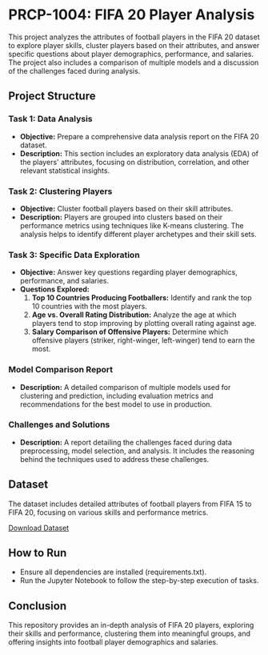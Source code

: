 # PRCP-1004: FIFA 20 Player Analysis

This project analyzes the attributes of football players in the FIFA 20 dataset to explore player skills, cluster players based on their attributes, and answer specific questions about player demographics, performance, and salaries. The project also includes a comparison of multiple models and a discussion of the challenges faced during analysis.

## Project Structure

### Task 1: Data Analysis
- **Objective:** Prepare a comprehensive data analysis report on the FIFA 20 dataset.
- **Description:** This section includes an exploratory data analysis (EDA) of the players' attributes, focusing on distribution, correlation, and other relevant statistical insights.

### Task 2: Clustering Players
- **Objective:** Cluster football players based on their skill attributes.
- **Description:** Players are grouped into clusters based on their performance metrics using techniques like K-means clustering. The analysis helps to identify different player archetypes and their skill sets.

### Task 3: Specific Data Exploration
- **Objective:** Answer key questions regarding player demographics, performance, and salaries.
- **Questions Explored:**
  1. **Top 10 Countries Producing Footballers:** Identify and rank the top 10 countries with the most players.
  2. **Age vs. Overall Rating Distribution:** Analyze the age at which players tend to stop improving by plotting overall rating against age.
  3. **Salary Comparison of Offensive Players:** Determine which offensive players (striker, right-winger, left-winger) tend to earn the most.

### Model Comparison Report
- **Description:** A detailed comparison of multiple models used for clustering and prediction, including evaluation metrics and recommendations for the best model to use in production.

### Challenges and Solutions
- **Description:** A report detailing the challenges faced during data preprocessing, model selection, and analysis. It includes the reasoning behind the techniques used to address these challenges.

## Dataset
The dataset includes detailed attributes of football players from FIFA 15 to FIFA 20, focusing on various skills and performance metrics.

[Download Dataset](https://d3ilbtxij3aepc.cloudfront.net/projects/CDS-Capstone-Projects/PRCP-1004-Fifa20.zip)

## How to Run
- Ensure all dependencies are installed (requirements.txt).
- Run the Jupyter Notebook to follow the step-by-step execution of tasks.

## Conclusion
This repository provides an in-depth analysis of FIFA 20 players, exploring their skills and performance, clustering them into meaningful groups, and offering insights into football player demographics and salaries.
